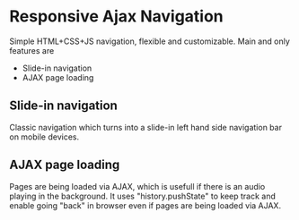 Responsive Ajax Navigation
==========================

Simple HTML+CSS+JS navigation, flexible and customizable. Main and only features are 
* Slide-in navigation
* AJAX page loading


## Slide-in navigation

Classic navigation which turns into a slide-in left hand side navigation bar on mobile devices.


## AJAX page loading

Pages are being loaded via AJAX, which is usefull if there is an audio playing in the background. It uses "history.pushState" to keep track and enable going "back" in browser even if pages are being loaded via AJAX.
